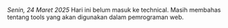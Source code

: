*Senin, 24 Maret 2025*
Hari ini belum masuk ke technical. Masih membahas tentang tools yang akan digunakan dalam pemrograman web.
